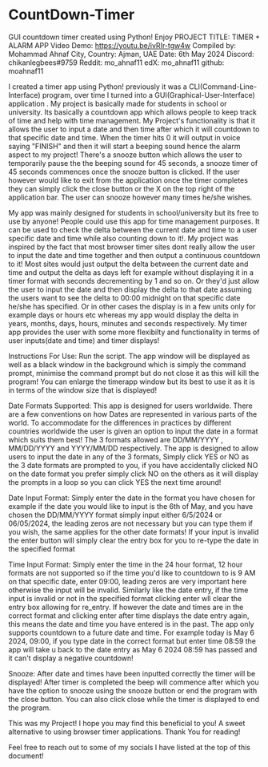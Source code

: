 # CountDown-Timer
GUI countdown timer created using Python! Enjoy
PROJECT TITLE: TIMER + ALARM APP
Video Demo: https://youtu.be/ivRIr-tgw4w
Compiled by: Mohammad Ahnaf
City, Country: Ajman, UAE
Date: 6th May 2024
Discord: chikanlegbees#9759
Reddit: mo_ahnaf11
edX: mo_ahnaf11
github: moahnaf11

I created a timer app using Python! previously it was a CLI(Command-Line-Interface) program, over time I turned into a GUI(Graphical-User-Interface) application . My project is basically made for students in school or university. Its basically a countdown app which allows people to keep track of time and help with time management. My Project's functionality is that it allows the user to input a date and then time after which it will countdown to that specific date and time. When the timer hits 0 it will output in voice saying "FINISH" and then it will start a beeping sound hence the alarm aspect to my project! There's a snooze button which allows the user to temporarily pause the the beeping sound for 45 seconds, a snooze timer of 45 seconds commences once the snooze button is clicked. If the user however would like to exit from the application once the timer completes they can simply click the close button or the X on the top right of the application bar. The user can snooze however many times he/she wishes.

My app was mainly designed for students in school/university but its free to use by anyone! People could use this app for time management purposes. It can be used to check the delta between the current date and time to a user specific date and time while also counting down to it!. My project was inspired by the fact that most browser timer sites dont really allow the user to input the date and time together and then output a continuous countdown to it! Most sites would just output the delta between the current date and time and output the delta as days left for example without displaying it in a timer format with seconds decrementing by 1 and so on. Or they'd just allow the user to input the date and then display the delta to that date assuming the users want to see the delta to 00:00 midnight on that specific date he/she has specified. Or in other cases the display is in a few units only for example days or hours etc whereas my app would display the delta in years, months, days, hours, minutes and seconds respectively. My timer app provides the user with some more flexibilty and functionality in terms of user inputs(date and time) and timer displays!

Instructions For Use:
Run the script. The app window will be displayed as well as a black window in the background which is simply the command prompt, minimise the command prompt but do not close it as this will kill the program! You can enlarge the timerapp window but its best to use it as it is in terms of the window size that is displayed!

Date Formats Supported:
This app is designed for users worldwide. There are a few conventions on how Dates are represented in various parts of the world. To accommodate for the differences in practices by different countries worldwide the user is given an option to input the date in a format which suits them best! The 3 formats allowed are DD/MM/YYYY , MM/DD/YYYY and YYYY/MM/DD respectively. The app is designed to allow users to input the date in any of the 3 formats, Simply click YES or NO as the 3 date formats are prompted to you, if you have accidentally clicked NO on the date format you prefer simply click NO on the others as it will display the prompts in a loop so you can click YES the next time around!

Date Input Format:
Simply enter the date in the format you have chosen for example if the date you would like to input is the 6th of May, and you have chosen the DD/MM/YYYY format simply input either 6/5/2024 or 06/05/2024, the leading zeros are not necessary but you can type them if you wish, the same applies for the other date formats! If your input is invalid the enter button will simply clear the entry box for you to re-type the date in the specified format

Time Input Format:
Simply enter the time in the 24 hour format, 12 hour formats are not supported so if the time you'd like to countdown to is 9 AM on that specific date, enter 09:00, leading zeros are very important here otherwise the input will be invalid. Similarly like the date entry, if the time input is invalid or not in the specified format clicking enter wll clear the entry box allowing for re_entry. If however the date and times are in the correct format and clicking enter after time displays the date entry again, this means the date and time you have entered is in the past. The app only supports countdown to a future date and time. For example today is May 6 2024, 09:00, if you type date in the correct format but enter time 08:59 the app will take u back to the date entry as May 6 2024 08:59 has passed and it can't display a negative countdown!

Snooze:
After date and times have been inputted correctly the timer will be displayed! After timer is completed the beep will commence after which you have the option to snooze using the snooze button or end the program with the close button. You can also click close while the timer is displayed to end the program.


This was my Project! I hope you may find this beneficial to you! A sweet alternative to using browser timer applications.
Thank You for reading! 

Feel free to reach out to some of my socials I have listed at the top of this document!










